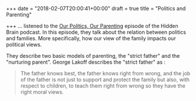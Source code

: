 +++
date = "2018-02-07T20:00:41+00:00"
draft = true
title = "Politics and Parenting"

+++
... listened to the [Our Politics, Our Parenting](https://www.npr.org/2016/09/13/493615864/when-it-comes-to-our-politics-family-matters) episode of the Hidden Brain podcast. In this episode, they talk about the relation between politics and families. More specifically, how our view of the family impacts our political views.

They describe two basic models of parenting, the "strict father" and the "nurturing parent". George Lakoff describes the "strict father" as :

> The father knows best, the father knows right from wrong, and the job  of the father is not just to support and protect the family but also,  with respect to children, to teach them right from wrong so they have  the right moral views.